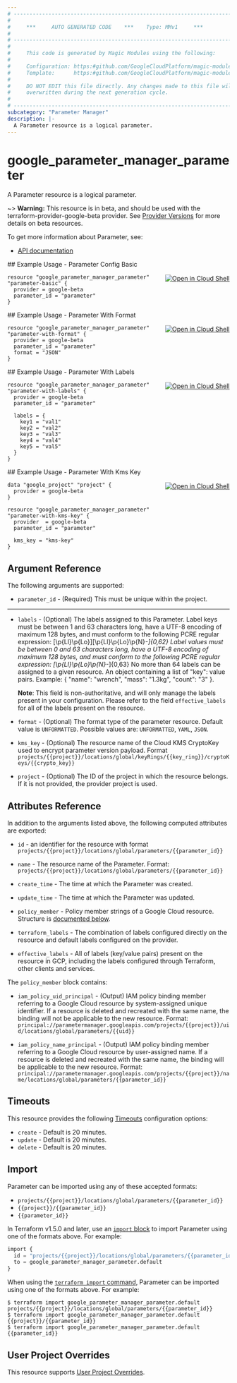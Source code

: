 ```yaml
---
# ----------------------------------------------------------------------------
#
#     ***     AUTO GENERATED CODE    ***    Type: MMv1     ***
#
# ----------------------------------------------------------------------------
#
#     This code is generated by Magic Modules using the following:
#
#     Configuration: https:#github.com/GoogleCloudPlatform/magic-modules/tree/main/mmv1/products/parametermanager/Parameter.yaml
#     Template:      https:#github.com/GoogleCloudPlatform/magic-modules/tree/main/mmv1/templates/terraform/resource.html.markdown.tmpl
#
#     DO NOT EDIT this file directly. Any changes made to this file will be
#     overwritten during the next generation cycle.
#
# ----------------------------------------------------------------------------
subcategory: "Parameter Manager"
description: |-
  A Parameter resource is a logical parameter.
---
```


# google_parameter_manager_parameter

A Parameter resource is a logical parameter.

~> **Warning:** This resource is in beta, and should be used with the terraform-provider-google-beta provider.
See [Provider Versions](https://terraform.io/docs/providers/google/guides/provider_versions.html) for more details on beta resources.

To get more information about Parameter, see:

* [API documentation](https://cloud.google.com/secret-manager/parameter-manager/docs/reference/rest/v1/projects.locations.parameters)

<div class = "oics-button" style="float: right; margin: 0 0 -15px">
  <a href="https://console.cloud.google.com/cloudshell/open?cloudshell_git_repo=https%3A%2F%2Fgithub.com%2Fterraform-google-modules%2Fdocs-examples.git&cloudshell_image=gcr.io%2Fcloudshell-images%2Fcloudshell%3Alatest&cloudshell_print=.%2Fmotd&cloudshell_tutorial=.%2Ftutorial.md&cloudshell_working_dir=parameter_config_basic&open_in_editor=main.tf" target="_blank">
    <img alt="Open in Cloud Shell" src="//gstatic.com/cloudssh/images/open-btn.svg" style="max-height: 44px; margin: 32px auto; max-width: 100%;">
  </a>
</div>
## Example Usage - Parameter Config Basic


```hcl
resource "google_parameter_manager_parameter" "parameter-basic" {
  provider = google-beta
  parameter_id = "parameter"
}
```
<div class = "oics-button" style="float: right; margin: 0 0 -15px">
  <a href="https://console.cloud.google.com/cloudshell/open?cloudshell_git_repo=https%3A%2F%2Fgithub.com%2Fterraform-google-modules%2Fdocs-examples.git&cloudshell_image=gcr.io%2Fcloudshell-images%2Fcloudshell%3Alatest&cloudshell_print=.%2Fmotd&cloudshell_tutorial=.%2Ftutorial.md&cloudshell_working_dir=parameter_with_format&open_in_editor=main.tf" target="_blank">
    <img alt="Open in Cloud Shell" src="//gstatic.com/cloudssh/images/open-btn.svg" style="max-height: 44px; margin: 32px auto; max-width: 100%;">
  </a>
</div>
## Example Usage - Parameter With Format


```hcl
resource "google_parameter_manager_parameter" "parameter-with-format" {
  provider = google-beta
  parameter_id = "parameter"
  format = "JSON"
}
```
<div class = "oics-button" style="float: right; margin: 0 0 -15px">
  <a href="https://console.cloud.google.com/cloudshell/open?cloudshell_git_repo=https%3A%2F%2Fgithub.com%2Fterraform-google-modules%2Fdocs-examples.git&cloudshell_image=gcr.io%2Fcloudshell-images%2Fcloudshell%3Alatest&cloudshell_print=.%2Fmotd&cloudshell_tutorial=.%2Ftutorial.md&cloudshell_working_dir=parameter_with_labels&open_in_editor=main.tf" target="_blank">
    <img alt="Open in Cloud Shell" src="//gstatic.com/cloudssh/images/open-btn.svg" style="max-height: 44px; margin: 32px auto; max-width: 100%;">
  </a>
</div>
## Example Usage - Parameter With Labels


```hcl
resource "google_parameter_manager_parameter" "parameter-with-labels" {
  provider = google-beta
  parameter_id = "parameter"

  labels = {
    key1 = "val1"
    key2 = "val2"
    key3 = "val3"
    key4 = "val4"
    key5 = "val5"
  }
}
```
<div class = "oics-button" style="float: right; margin: 0 0 -15px">
  <a href="https://console.cloud.google.com/cloudshell/open?cloudshell_git_repo=https%3A%2F%2Fgithub.com%2Fterraform-google-modules%2Fdocs-examples.git&cloudshell_image=gcr.io%2Fcloudshell-images%2Fcloudshell%3Alatest&cloudshell_print=.%2Fmotd&cloudshell_tutorial=.%2Ftutorial.md&cloudshell_working_dir=parameter_with_kms_key&open_in_editor=main.tf" target="_blank">
    <img alt="Open in Cloud Shell" src="//gstatic.com/cloudssh/images/open-btn.svg" style="max-height: 44px; margin: 32px auto; max-width: 100%;">
  </a>
</div>
## Example Usage - Parameter With Kms Key


```hcl
data "google_project" "project" {
  provider = google-beta
}

resource "google_parameter_manager_parameter" "parameter-with-kms-key" {
  provider  = google-beta
  parameter_id = "parameter"

  kms_key = "kms-key"
}
```

## Argument Reference

The following arguments are supported:


* `parameter_id` -
  (Required)
  This must be unique within the project.


- - -


* `labels` -
  (Optional)
  The labels assigned to this Parameter.
  Label keys must be between 1 and 63 characters long, have a UTF-8 encoding of maximum 128 bytes,
  and must conform to the following PCRE regular expression: [\p{Ll}\p{Lo}][\p{Ll}\p{Lo}\p{N}_-]{0,62}
  Label values must be between 0 and 63 characters long, have a UTF-8 encoding of maximum 128 bytes,
  and must conform to the following PCRE regular expression: [\p{Ll}\p{Lo}\p{N}_-]{0,63}
  No more than 64 labels can be assigned to a given resource.
  An object containing a list of "key": value pairs. Example:
  { "name": "wrench", "mass": "1.3kg", "count": "3" }.

  **Note**: This field is non-authoritative, and will only manage the labels present in your configuration.
  Please refer to the field `effective_labels` for all of the labels present on the resource.

* `format` -
  (Optional)
  The format type of the parameter resource.
  Default value is `UNFORMATTED`.
  Possible values are: `UNFORMATTED`, `YAML`, `JSON`.

* `kms_key` -
  (Optional)
  The resource name of the Cloud KMS CryptoKey used to encrypt parameter version payload. Format
  `projects/{{project}}/locations/global/keyRings/{{key_ring}}/cryptoKeys/{{crypto_key}}`

* `project` - (Optional) The ID of the project in which the resource belongs.
    If it is not provided, the provider project is used.


## Attributes Reference

In addition to the arguments listed above, the following computed attributes are exported:

* `id` - an identifier for the resource with format `projects/{{project}}/locations/global/parameters/{{parameter_id}}`

* `name` -
  The resource name of the Parameter. Format:
  `projects/{{project}}/locations/global/parameters/{{parameter_id}}`

* `create_time` -
  The time at which the Parameter was created.

* `update_time` -
  The time at which the Parameter was updated.

* `policy_member` -
  Policy member strings of a Google Cloud resource.
  Structure is [documented below](#nested_policy_member).

* `terraform_labels` -
  The combination of labels configured directly on the resource
   and default labels configured on the provider.

* `effective_labels` -
  All of labels (key/value pairs) present on the resource in GCP, including the labels configured through Terraform, other clients and services.


<a name="nested_policy_member"></a>The `policy_member` block contains:

* `iam_policy_uid_principal` -
  (Output)
  IAM policy binding member referring to a Google Cloud resource by system-assigned unique identifier.
  If a resource is deleted and recreated with the same name, the binding will not be applicable to the
  new resource. Format:
  `principal://parametermanager.googleapis.com/projects/{{project}}/uid/locations/global/parameters/{{uid}}`

* `iam_policy_name_principal` -
  (Output)
  IAM policy binding member referring to a Google Cloud resource by user-assigned name. If a
  resource is deleted and recreated with the same name, the binding will be applicable to the
  new resource. Format:
  `principal://parametermanager.googleapis.com/projects/{{project}}/name/locations/global/parameters/{{parameter_id}}`

## Timeouts

This resource provides the following
[Timeouts](https://developer.hashicorp.com/terraform/plugin/sdkv2/resources/retries-and-customizable-timeouts) configuration options:

- `create` - Default is 20 minutes.
- `update` - Default is 20 minutes.
- `delete` - Default is 20 minutes.

## Import


Parameter can be imported using any of these accepted formats:

* `projects/{{project}}/locations/global/parameters/{{parameter_id}}`
* `{{project}}/{{parameter_id}}`
* `{{parameter_id}}`


In Terraform v1.5.0 and later, use an [`import` block](https://developer.hashicorp.com/terraform/language/import) to import Parameter using one of the formats above. For example:

```tf
import {
  id = "projects/{{project}}/locations/global/parameters/{{parameter_id}}"
  to = google_parameter_manager_parameter.default
}
```

When using the [`terraform import` command](https://developer.hashicorp.com/terraform/cli/commands/import), Parameter can be imported using one of the formats above. For example:

```
$ terraform import google_parameter_manager_parameter.default projects/{{project}}/locations/global/parameters/{{parameter_id}}
$ terraform import google_parameter_manager_parameter.default {{project}}/{{parameter_id}}
$ terraform import google_parameter_manager_parameter.default {{parameter_id}}
```

## User Project Overrides

This resource supports [User Project Overrides](https://registry.terraform.io/providers/hashicorp/google/latest/docs/guides/provider_reference#user_project_override).
